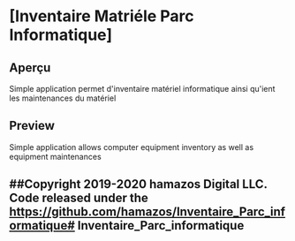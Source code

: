 # [Inventaire Matriéle Parc Informatique]

## Aperçu

Simple application permet d'inventaire matériel informatique ainsi qu'ient les maintenances du matériel


## Preview

Simple application allows computer equipment inventory as well as equipment maintenances



##Copyright 2019-2020 hamazos Digital LLC. Code released under the https://github.com/hamazos/Inventaire_Parc_informatique# Inventaire_Parc_informatique
-
